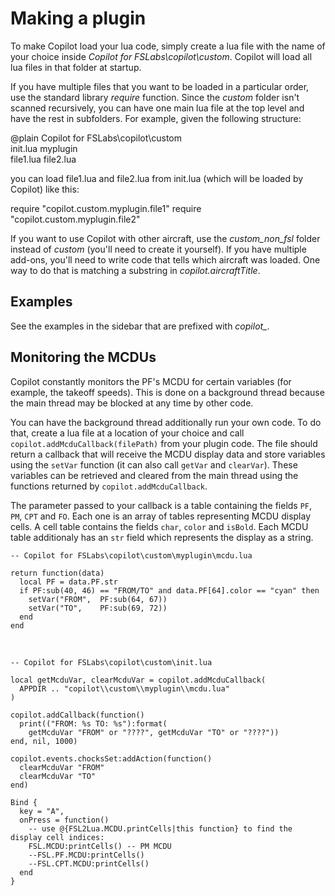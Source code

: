 # Making a plugin

To make Copilot load your lua code, simply create a lua file with the name of your choice inside *Copilot for FSLabs\copilot\custom*. Copilot will load all lua files in that folder at startup.

If you have multiple files that you want to be loaded in a particular order, use the standard library *require* function. Since the *custom* folder isn't scanned recursively, you can have one main lua file at the top level and have the rest in subfolders. For example, given the following structure:

  @plain
  Copilot for FSLabs\copilot\custom\
    init.lua
    myplugin\
      file1.lua
      file2.lua

you can load file1.lua and file2.lua from init.lua (which will be loaded by Copilot) like this:

  require "copilot.custom.myplugin.file1"
  require "copilot.custom.myplugin.file2"

If you want to use Copilot with other aircraft, use the *custom\_non\_fsl* folder instead of *custom* (you'll need to create it yourself). If you have multiple add-ons, you'll need to write code that tells which aircraft was loaded. One way to do that is matching a substring in *copilot.aircraftTitle*.

## Examples

See the examples in the sidebar that are prefixed with *copilot\_*.

## Monitoring the MCDUs

Copilot constantly monitors the PF's MCDU for certain variables (for example, the takeoff speeds). This is done on a background thread because the main thread may be blocked at any time by other code. 

You can have the background thread additionally run your own code. To do that, create a lua file at a location of your choice and call `copilot.addMcduCallback(filePath)` from your plugin code. The file should return a callback that will receive the MCDU display data and store variables using the `setVar` function (it can also call `getVar` and `clearVar`). These variables can be retrieved and cleared from the main thread using the functions returned by `copilot.addMcduCallback`.

The parameter passed to your callback is a table containing the fields `PF`, `PM`, `CPT` and `FO`. Each one is an array of tables representing MCDU display cells. A cell table contains the fields `char`, `color` and `isBold`. Each MCDU table additionaly has an `str` field which represents the display as a string.

    -- Copilot for FSLabs\copilot\custom\myplugin\mcdu.lua

    return function(data)
      local PF = data.PF.str
      if PF:sub(40, 46) == "FROM/TO" and data.PF[64].color == "cyan" then
        setVar("FROM",  PF:sub(64, 67))
        setVar("TO",    PF:sub(69, 72))
      end
    end
<br>

    -- Copilot for FSLabs\copilot\custom\init.lua

    local getMcduVar, clearMcduVar = copilot.addMcduCallback(
      APPDIR .. "copilot\\custom\\myplugin\\mcdu.lua"
    )
  
    copilot.addCallback(function()
      print(("FROM: %s TO: %s"):format(
        getMcduVar "FROM" or "????", getMcduVar "TO" or "????"))
    end, nil, 1000)
  
    copilot.events.chocksSet:addAction(function()
      clearMcduVar "FROM"
      clearMcduVar "TO"
    end)
  
    Bind {
      key = "A",
      onPress = function()
        -- use @{FSL2Lua.MCDU.printCells|this function} to find the display cell indices:
        FSL.MCDU:printCells() -- PM MCDU
        --FSL.PF.MCDU:printCells()
        --FSL.CPT.MCDU:printCells()
      end
    }